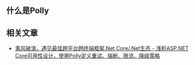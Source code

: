 ## 什么是Polly



## 相关文章

* [乘风破浪，遇见最佳跨平台跨终端框架.Net Core/.Net生态 - 浅析ASP.NET Core可用性设计，使用Polly定义重试、熔断、限流、降级策略](https://www.cnblogs.com/taylorshi/p/16817461.html)